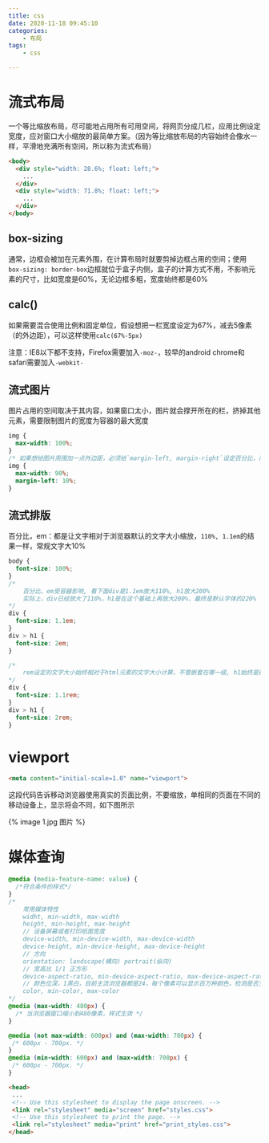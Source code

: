 ```yaml
---
title: css 
date: 2020-11-18 09:45:10
categories:
    - 布局
tags:
    - css

---
```




# 流式布局

​	一个等比缩放布局，尽可能地占用所有可用空间，将网页分成几栏，应用比例设定宽度，应对窗口大小缩放的最简单方案。（因为等比缩放布局的内容始终会像水一样，平滑地充满所有空间，所以称为流式布局）

```html
<body>
  <div style="width: 28.6%; float: left;">
    ...
  </div>
  <div style="width: 71.8%; float: left;">
    ...
  </div>
</body>
```

## box-sizing

​	通常，边框会被加在元素外围，在计算布局时就要剪掉边框占用的空间；使用`box-sizing: border-box`边框就位于盒子内侧，盒子的计算方式不用，不影响元素的尺寸，比如宽度是60%，无论边框多粗，宽度始终都是60%

## calc()

​	如果需要混合使用比例和固定单位，假设想把一栏宽度设定为67%，减去5像素（的外边距），可以这样使用`calc(67%-5px)`

注意：IE8以下都不支持，Firefox需要加入`-moz-`，较早的android chrome和safari需要加入`-webkit-`

## 流式图片

​	图片占用的空间取决于其内容，如果窗口太小，图片就会撑开所在的栏，挤掉其他元素，需要限制图片的宽度为容器的最大宽度

```css
img {
  max-width: 100%;
}
/* 如果想给图片周围加一点外边距，必须给`margin-left, margin-right`设定百分比，而且要保证`max-width`等于100%（不能超） */
img {
  max-width: 90%;
  margin-left: 10%;
}
```

## 流式排版

​	百分比，em：都是让文字相对于浏览器默认的文字大小缩放，`110%, 1.1em`的结果一样，常规文字大10%

```css
body {
  font-size: 100%;
}
/*
	百分比、em受容器影响, 看下面div是1.1em放大110%, h1放大200%
	实际上，div已经放大了110%，h1是在这个基础上再放大200%，最终是默认字体的220% (1.1*2)
*/
div {
  font-size: 1.1em;
}
div > h1 {
  font-size: 2em;
}
```

```css
/*
	rem设定的文字大小始终相对于html元素的文字大小计算，不管嵌套在哪一级, h1始终是默认文字的200%
*/
div {
  font-size: 1.1rem;
}
div > h1 {
  font-size: 2rem;
}
```

# viewport

```html
<meta content="initial-scale=1.0" name="viewport">
```

这段代码告诉移动浏览器使用真实的页面比例，不要缩放，单相同的页面在不同的移动设备上，显示将会不同，如下图所示

{% image 1.jpg 图片 %}

# 媒体查询

```css
@media (media-feature-name: value) {
  /*符合条件的样式*/
}
/*
	常用媒体特性
	widht, min-width, max-width
	height, min-height, max-height
	// 设备屏幕或者打印纸面宽度
	device-width, min-device-width, max-device-width
	device-height, min-device-height, max-device-height
	// 方向
	orientation: landscape(横向) portrait(纵向)
	// 宽高比 1/1 正方形
	device-aspect-ratio, min-device-aspect-ratio, max-device-aspect-ratio
	// 颜色位深，1黑白，目前主流浏览器都是24，每个像素可以显示百万种颜色，检测是否支持彩色输出，支持的颜色数量
	color, min-color, max-color
*/
@media (max-width: 480px) {
  /* 当浏览器窗口缩小到480像素，样式生效 */
}

@media (not max-width: 600px) and (max-width: 700px) { 
 /* 600px - 700px. */ 
}
@media (min-width: 600px) and (max-width: 700px) { 
 /* 600px - 700px. */ 
}
```

```html
<head> 
 ... 
 <!-- Use this stylesheet to display the page onscreen. --> 
 <link rel="stylesheet" media="screen" href="styles.css"> 
 <!-- Use this stylesheet to print the page. --> 
 <link rel="stylesheet" media="print" href="print_styles.css"> 
</head>
```

